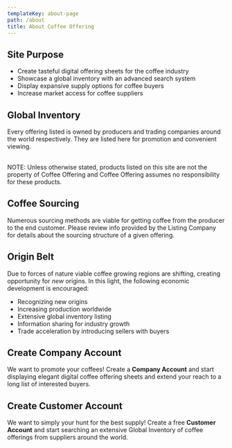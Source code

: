 ```yaml
---
templateKey: about-page
path: /about
title: About Coffee Offering
---
```

## Site Purpose

* Create tasteful digital offering sheets for the coffee industry
* Showcase a global inventory with an advanced search system
* Display expansive supply options for coffee buyers
* Increase market access for coffee suppliers

## Global Inventory

Every offering listed is owned by producers and trading companies around the world respectively. They are listed here for promotion and convenient viewing.

\
NOTE: Unless otherwise stated, products listed on this site are not the property of Coffee Offering and Coffee Offering assumes no responsibility for these products.

## Coffee Sourcing

Numerous sourcing methods are viable for getting coffee from the producer to the end customer. Please review info provided by the Listing Company for details about the sourcing structure of a given offering.

## Origin Belt

Due to forces of nature viable coffee growing regions are shifting, creating opportunity for _new_ origins. In this light, the following economic development is encouraged:

* Recognizing new origins
* Increasing production worldwide
* Extensive global inventory listing
* Information sharing for industry growth
* Trade acceleration by introducing sellers with buyers

## Create Company Account

We want to promote your coffees! Create a **Company Account** and start displaying elegant digital coffee offering sheets and extend your reach to a long list of interested buyers.

## Create Customer Account

We want to simply your hunt for the best supply!  Create a free **Customer Account** and start searching an extensive Global Inventory of coffee offerings from suppliers around the world.
